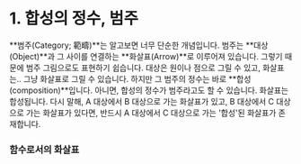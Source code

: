 # 1. 합성의 정수, 범주

**범주\(Category; 範疇\)**는 알고보면 너무 단순한 개념입니다. 범주는 **대상\(Object\)**과 그 사이를 연결하는 **화살표\(Arrow\)**로 이루어져 있습니다. 그렇기 때문에 범주 그림으로도 표현하기 쉽습니다. 대상은 원이나 점으로 그릴 수 있고, 화살표는.. 그냥 화살표로 그릴 수 있습니다. 하지만 그 범주의 정수는 바로 **합성\(composition\)**입니다. 아니면, 합성의 정수가 범주라고도 할 수 있습니다. 화살표는 합성됩니다. 다시 말해, A 대상에서 B 대상으로 가는 화살표가 있고, B 대상에서 C 대상으로 가는 화살표가 있다면, 반드시 A 대상에서 C 대상으로 가는 '합성'된 화살표가 존재합니다.

### 함수로서의 화살표

